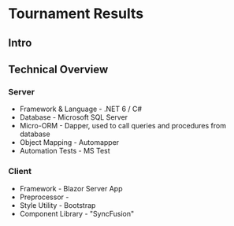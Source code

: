 # Tournament Results

## Intro


## Technical Overview

### Server
* Framework & Language - .NET 6 / C#
* Database - Microsoft SQL Server
* Micro-ORM - Dapper, used to call queries and procedures from database
* Object Mapping - Automapper
* Automation Tests - MS Test
### Client
* Framework - Blazor Server App
* Preprocessor - 
* Style Utility - Bootstrap
* Component Library - "SyncFusion"
